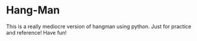 # Hang-Man

This is a really mediocre version of hangman using python. Just for practice and reference! Have fun!
